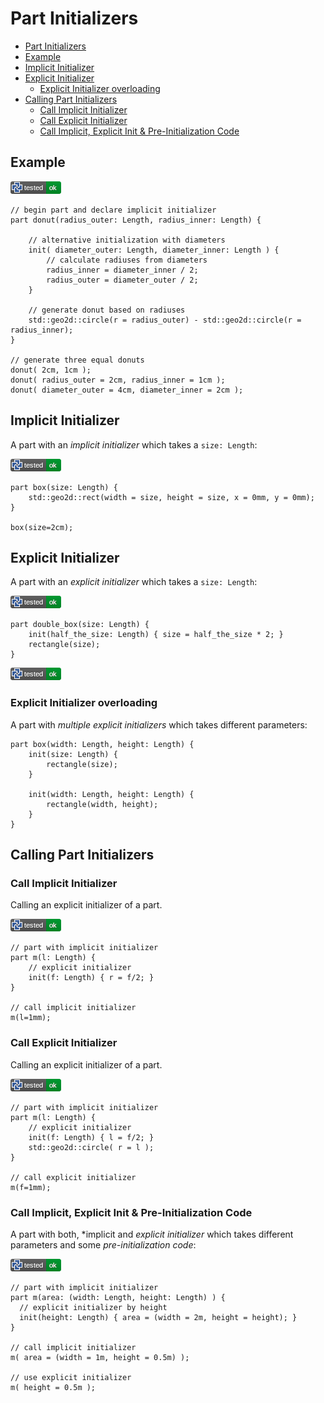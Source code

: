 # Part Initializers

- [Part Initializers](#part-initializers)
- [Example](#example)
- [Implicit Initializer](#implicit-initializer)
- [Explicit Initializer](#explicit-initializer)
  - [Explicit Initializer overloading](#explicit-initializer-overloading)
- [Calling Part Initializers](#calling-part-initializers)
  - [Call Implicit Initializer](#call-implicit-initializer)
  - [Call Explicit Initializer](#call-explicit-initializer)
  - [Call Implicit, Explicit Init \& Pre-Initialization Code](#call-implicit-explicit-init--pre-initialization-code)

## Example

[![test](.test/init.png)](.test/init.log)

```µcad,init
// begin part and declare implicit initializer
part donut(radius_outer: Length, radius_inner: Length) {

    // alternative initialization with diameters
    init( diameter_outer: Length, diameter_inner: Length ) {
        // calculate radiuses from diameters
        radius_inner = diameter_inner / 2;
        radius_outer = diameter_outer / 2;
    }

    // generate donut based on radiuses
    std::geo2d::circle(r = radius_outer) - std::geo2d::circle(r = radius_inner);
}

// generate three equal donuts
donut( 2cm, 1cm );
donut( radius_outer = 2cm, radius_inner = 1cm );
donut( diameter_outer = 4cm, diameter_inner = 2cm );
```

## Implicit Initializer

A part with an *implicit initializer* which takes a `size: Length`:

[![test](.test/init_implicit.png)](.test/init_implicit.log)

```µcad,init_implicit
part box(size: Length) {
    std::geo2d::rect(width = size, height = size, x = 0mm, y = 0mm);
}

box(size=2cm);
```

## Explicit Initializer

A part with an *explicit initializer* which takes a `size: Length`:

[![test](.test/init_explicit.png)](.test/init_explicit.log)

```µcad,init_explicit
part double_box(size: Length) {
    init(half_the_size: Length) { size = half_the_size * 2; }
    rectangle(size);
}
```

[![test](.test/init_explicit_overloading.png)](.test/init_explicit_overloading.log)

### Explicit Initializer overloading

A part with *multiple explicit initializers* which takes different
parameters:

```µcad,init_explicit_overloading
part box(width: Length, height: Length) {
    init(size: Length) {
        rectangle(size);
    }

    init(width: Length, height: Length) {
        rectangle(width, height);
    }
}
```

## Calling Part Initializers

### Call Implicit Initializer

Calling an explicit initializer of a part.

[![test](.test/init_call_implicit.png)](.test/init_call_implicit.log)

```µcad,init_call_implicit
// part with implicit initializer
part m(l: Length) {
    // explicit initializer
    init(f: Length) { r = f/2; }
}

// call implicit initializer
m(l=1mm);
```

### Call Explicit Initializer

Calling an explicit initializer of a part.

[![test](.test/init_call_explicit.png)](.test/init_call_explicit.log)

```µcad,init_call_explicit
// part with implicit initializer
part m(l: Length) {
    // explicit initializer
    init(f: Length) { l = f/2; }
    std::geo2d::circle( r = l );
}

// call explicit initializer
m(f=1mm);
```

### Call Implicit, Explicit Init & Pre-Initialization Code

A part with both, *implicit and *explicit initializer* which takes different
parameters and some *pre-initialization code*:

[![test](.test/init_call_implicit_explicit.png)](.test/init_call_implicit_explicit.log)

```µcad,init_call_implicit_explicit
// part with implicit initializer
part m(area: (width: Length, height: Length) ) {
  // explicit initializer by height
  init(height: Length) { area = (width = 2m, height = height); }
}

// call implicit initializer
m( area = (width = 1m, height = 0.5m) );

// use explicit initializer
m( height = 0.5m );
```
